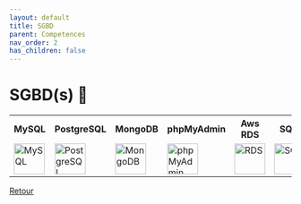 ```yaml
---
layout: default
title: SGBD
parent: Competences
nav_order: 2
has_children: false
---
```


# SGBD(s) 💾
<table>
    <tr>
        <th>MySQL</th>
        <th>PostgreSQL</th>
        <th>MongoDB</th>
        <th>phpMyAdmin</th>
        <th>Aws RDS</th>
        <th>SQLite</th>
    </tr>
    <tr>
        <td><img src="https://upload.wikimedia.org/wikipedia/fr/thumb/6/62/MySQL.svg/1280px-MySQL.svg.png" title="MySQL" alt="MySQL" width="55" height="55"/></td>
        <td><img src="https://upload.wikimedia.org/wikipedia/commons/thumb/2/29/Postgresql_elephant.svg/1985px-Postgresql_elephant.svg.png" title="PostgreSQL" alt="PostgreSQL" width="55" height="55"/></td>
        <td><img src="https://www.svgrepo.com/show/331488/mongodb.svg" title="MongoDB" alt="MongoDB" width="55" height="55"/></td>
        <td><img src="https://upload.wikimedia.org/wikipedia/commons/thumb/4/4f/PhpMyAdmin_logo.svg/2560px-PhpMyAdmin_logo.svg.png" title="phpMyAdmin" alt="phpMyAdmin" width="55" height="55"/></td>
        <td><img src="https://cdn.worldvectorlogo.com/logos/aws-rds.svg" title="RDS" alt="RDS" width="55" height="55"/></td>
        <td><img src="https://upload.wikimedia.org/wikipedia/commons/thumb/3/38/SQLite370.svg/2560px-SQLite370.svg.png" title="SQLite" alt="SQLite" width="70" height="55"/></td>
    </tr>
</table>

[Retour](./competences.md)
